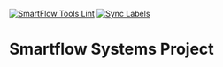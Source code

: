 <!-- BADGES:START -->

[![SmartFlow Tools Lint](https://github.com/smartflow-systems/SmartFlowSite/actions/workflows/sf-shellcheck.yml/badge.svg)](https://github.com/smartflow-systems/SmartFlowSite/actions/workflows/sf-shellcheck.yml)
[![Sync Labels](https://github.com/smartflow-systems/SmartFlowSite/actions/workflows/labels-sync.yml/badge.svg)](https://github.com/smartflow-systems/SmartFlowSite/actions/workflows/labels-sync.yml)

<!-- BADGES:END -->

# Smartflow Systems Project
